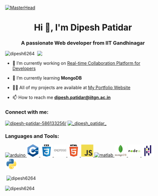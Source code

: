 [![MasterHead](https://img.freepik.com/free-photo/programming-script-text-coding-word_53876-121207.jpg?w=1380&t=st=1690611417~exp=1690612017~hmac=1c67cf6950680dea2bd597f3326b574054ac86132946692112ae3f8efd002315)](https://dipesh6264.io)
<h1 align="center">Hi 👋, I'm Dipesh Patidar</h1>
<h3 align="center">A passionate Web developer from IIT Gandhinagar</h3>
<img align="right" width="400" src="https://img.freepik.com/free-vector/hacker-operating-laptop-cartoon-icon-illustration-technology-icon-concept-isolated-flat-cartoon-style_138676-2387.jpg?w=996&t=st=1690610968~exp=1690611568~hmac=700817209eea5c9009f8bd326749143ed3e30e4bd779d9c1b516d9e14c12c25b">
<p align="left"> <img src="https://komarev.com/ghpvc/?username=dipesh6264&label=Profile%20views&color=0e75b6&style=flat" alt="dipesh6264" /> </p>

- 🔭 I’m currently working on [Real-time Collaboration Platform for Developers](https://github.com/dipesh6264/Metis_project_compiler)

- 🌱 I’m currently learning **MongoDB**

- 👨‍💻 All of my projects are available at <a href="dipesh6264.github.io/portfolio_website/" target="_blank">My Portfolio Website</a>

- 📫 How to reach me **dipesh.patidar@iitgn.ac.in**

<h3 align="left">Connect with me:</h3>
<p align="left">
<a href="https://linkedin.com/in/dipesh-patidar-586133256/" target="blank"><img align="center" src="https://raw.githubusercontent.com/rahuldkjain/github-profile-readme-generator/master/src/images/icons/Social/linked-in-alt.svg" alt="dipesh-patidar-586133256/" height="30" width="40" /></a>
<a href="https://instagram.com/_dipesh_patidar_" target="blank"><img align="center" src="https://raw.githubusercontent.com/rahuldkjain/github-profile-readme-generator/master/src/images/icons/Social/instagram.svg" alt="_dipesh_patidar_" height="30" width="40" /></a>
</p>

<h3 align="left">Languages and Tools:</h3>
<p align="left"> <a href="https://www.arduino.cc/" target="_blank" rel="noreferrer"> <img src="https://cdn.worldvectorlogo.com/logos/arduino-1.svg" alt="arduino" width="40" height="40"/> </a> <a href="https://www.w3schools.com/cpp/" target="_blank" rel="noreferrer"> <img src="https://raw.githubusercontent.com/devicons/devicon/master/icons/cplusplus/cplusplus-original.svg" alt="cplusplus" width="40" height="40"/> </a> <a href="https://www.w3schools.com/css/" target="_blank" rel="noreferrer"> <img src="https://raw.githubusercontent.com/devicons/devicon/master/icons/css3/css3-original-wordmark.svg" alt="css3" width="40" height="40"/> </a> <a href="https://expressjs.com" target="_blank" rel="noreferrer"> <img src="https://raw.githubusercontent.com/devicons/devicon/master/icons/express/express-original-wordmark.svg" alt="express" width="40" height="40"/> </a> <a href="https://www.w3.org/html/" target="_blank" rel="noreferrer"> <img src="https://raw.githubusercontent.com/devicons/devicon/master/icons/html5/html5-original-wordmark.svg" alt="html5" width="40" height="40"/> </a> <a href="https://developer.mozilla.org/en-US/docs/Web/JavaScript" target="_blank" rel="noreferrer"> <img src="https://raw.githubusercontent.com/devicons/devicon/master/icons/javascript/javascript-original.svg" alt="javascript" width="40" height="40"/> </a> <a href="https://www.mathworks.com/" target="_blank" rel="noreferrer"> <img src="https://upload.wikimedia.org/wikipedia/commons/2/21/Matlab_Logo.png" alt="matlab" width="40" height="40"/> </a> <a href="https://www.mongodb.com/" target="_blank" rel="noreferrer"> <img src="https://raw.githubusercontent.com/devicons/devicon/master/icons/mongodb/mongodb-original-wordmark.svg" alt="mongodb" width="40" height="40"/> </a> <a href="https://nodejs.org" target="_blank" rel="noreferrer"> <img src="https://raw.githubusercontent.com/devicons/devicon/master/icons/nodejs/nodejs-original-wordmark.svg" alt="nodejs" width="40" height="40"/> </a> <a href="https://pandas.pydata.org/" target="_blank" rel="noreferrer"> <img src="https://raw.githubusercontent.com/devicons/devicon/2ae2a900d2f041da66e950e4d48052658d850630/icons/pandas/pandas-original.svg" alt="pandas" width="40" height="40"/> </a> <a href="https://www.python.org" target="_blank" rel="noreferrer"> <img src="https://raw.githubusercontent.com/devicons/devicon/master/icons/python/python-original.svg" alt="python" width="40" height="40"/> </a> </p>

<p>&nbsp;<img align="center" src="https://github-readme-stats.vercel.app/api?username=dipesh6264&show_icons=true&locale=en" alt="dipesh6264" /></p>

<p><img align="center" src="https://github-readme-streak-stats.herokuapp.com/?user=dipesh6264&" alt="dipesh6264" /></p>
